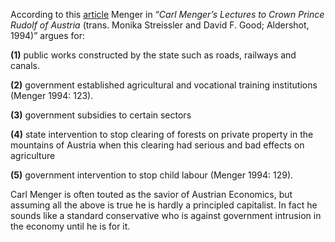 According to this [article](http://socialdemocracy21stcentury.blogspot.mx/2012/08/rescuing-menger-from-austrians.html) Menger in “_Carl Menger’s Lectures to Crown Prince Rudolf of Austria_ (trans. Monika Streissler and David F. Good; Aldershot, 1994)” argues for:

**(1)** public works constructed by the state such as roads, railways and canals.

  
  

**(2)** government established agricultural and vocational training institutions (Menger 1994: 123).

  
  

**(3)** government subsidies to certain sectors

  
  

**(4)** state intervention to stop clearing of forests on private property in the mountains of Austria when this clearing had serious and bad effects on agriculture

  
  

**(5)** government intervention to stop child labour (Menger 1994: 129).

  
  

Carl Menger is often touted as the savior of Austrian Economics, but assuming all the above is true he is hardly a principled capitalist. In fact he sounds like a standard conservative who is against government intrusion in the economy until he is for it.